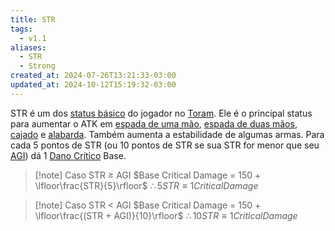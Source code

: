 ```yaml
---
title: STR
tags:
  - v1.1
aliases:
  - STR
  - Strong
created_at: 2024-07-26T13:21:33-03:00
updated_at: 2024-10-12T15:19:32-03:00
---
```


STR é um dos [status básico](../../../../entrada/2024/07/26/Toram_Status_basico.md) do jogador no [Toram](../../../../entrada/2024/07/26/Toram.md). Ele é o principal status para aumentar o ATK em [espada de uma mão](../../../../entrada/2024/07/12/Toram_One_Handed_Sword.md), [espada de duas mãos](../../../../entrada/2024/07/09/Toram_Two_Handed_Sword.md), [cajado](../../../../entrada/2024/07/09/Toram_Staff.md) e [alabarda](../../../../entrada/2024/07/09/Toram_Halberd.md). Também aumenta a estabilidade de algumas armas. Para cada 5 pontos de STR (ou 10 pontos de STR se sua STR for menor que seu [AGI](../../../../entrada/2024/07/09/Toram_AGI.md)) dá 1 [Dano Crítico](../../../../entrada/2024/07/10/Toram_Dano_Critico.md) Base.

> [!note] Caso STR $\ge$ AGI
> $Base Critical Damage = 150 + \lfloor\frac{STR}{5}\rfloor$
> $\therefore 5 STR \equiv 1 Critical Damage$

> [!note] Caso STR < AGI
> $Base Critical Damage = 150 + \lfloor\frac{(STR + AGI)}{10}\rfloor$
> $\therefore 10 STR \equiv 1 Critical Damage$
  